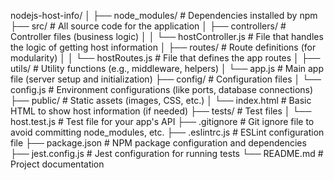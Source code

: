 nodejs-host-info/
│
├── node_modules/                # Dependencies installed by npm
├── src/                         # All source code for the application
│   ├── controllers/             # Controller files (business logic)
│   │   └── hostController.js    # File that handles the logic of getting host information
│   ├── routes/                  # Route definitions (for modularity)
│   │   └── hostRoutes.js        # File that defines the app routes
│   ├── utils/                   # Utility functions (e.g., middleware, helpers)
│   └── app.js                   # Main app file (server setup and initialization)
├── config/                      # Configuration files
│   └── config.js                # Environment configurations (like ports, database connections)
├── public/                      # Static assets (images, CSS, etc.)
│   └── index.html               # Basic HTML to show host information (if needed)
├── tests/                       # Test files
│   └── host.test.js             # Test file for your app's API
├── .gitignore                   # Git ignore file to avoid committing node_modules, etc.
├── .eslintrc.js                 # ESLint configuration file
├── package.json                 # NPM package configuration and dependencies
├── jest.config.js               # Jest configuration for running tests
└── README.md                    # Project documentation
